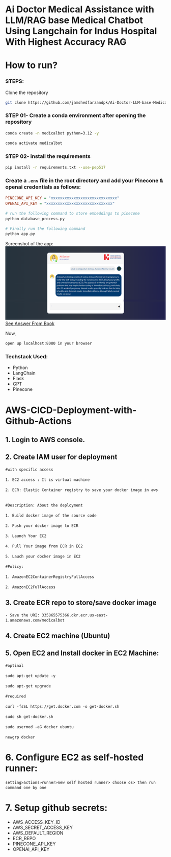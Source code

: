 # Ai Doctor Medical Assistance with LLM/RAG base Medical Chatbot Using Langchain for Indus Hospital With Highest Accuracy RAG
# How to run?
### STEPS:

Clone the repository

```bash
git clone https://github.com/jamshedfarzandpk/Ai-Doctor-LLM-base-Medical-Chatbot-Using-Langchain-for-Indus-Hospital.git
```
### STEP 01- Create a conda environment after opening the repository

```bash
conda create -n medicalbot python=3.12 -y
```

```bash
conda activate medicalbot
```


### STEP 02- install the requirements
```bash
pip install -r requirements.txt --use-pep517

```


### Create a `.env` file in the root directory and add your Pinecone & openai credentials as follows:

```ini
PINECONE_API_KEY = "xxxxxxxxxxxxxxxxxxxxxxxxxxxxx"
OPENAI_API_KEY = "xxxxxxxxxxxxxxxxxxxxxxxxxxxxx"
```


```bash
# run the following command to store embeddings to pinecone
python database_process.py
```

```bash
# Finally run the following command
python app.py
```
Screenshot of the app:
![Screenshot](./images/screen.png)
[See Answer From Book](./images/recording.mkv)


Now,
```bash
open up localhost:8080 in your browser
```


### Techstack Used:

- Python
- LangChain
- Flask
- GPT
- Pinecone



# AWS-CICD-Deployment-with-Github-Actions

## 1. Login to AWS console.

## 2. Create IAM user for deployment

	#with specific access

	1. EC2 access : It is virtual machine

	2. ECR: Elastic Container registry to save your docker image in aws


	#Description: About the deployment

	1. Build docker image of the source code

	2. Push your docker image to ECR

	3. Launch Your EC2 

	4. Pull Your image from ECR in EC2

	5. Lauch your docker image in EC2

	#Policy:

	1. AmazonEC2ContainerRegistryFullAccess

	2. AmazonEC2FullAccess

	
## 3. Create ECR repo to store/save docker image
    - Save the URI: 335865575366.dkr.ecr.us-east-1.amazonaws.com/medicalbot

	
## 4. Create EC2 machine (Ubuntu) 

## 5. Open EC2 and Install docker in EC2 Machine:
	
	
	#optinal

	sudo apt-get update -y

	sudo apt-get upgrade
	
	#required

	curl -fsSL https://get.docker.com -o get-docker.sh

	sudo sh get-docker.sh

	sudo usermod -aG docker ubuntu

	newgrp docker
	
# 6. Configure EC2 as self-hosted runner:
    setting>actions>runner>new self hosted runner> choose os> then run command one by one


# 7. Setup github secrets:

   - AWS_ACCESS_KEY_ID
   - AWS_SECRET_ACCESS_KEY
   - AWS_DEFAULT_REGION
   - ECR_REPO
   - PINECONE_API_KEY
   - OPENAI_API_KEY
